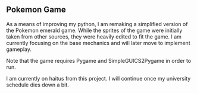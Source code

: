 ## Pokemon Game

As a means of improving my python, I am remaking a simplified version of the Pokemon emerald game.
While the sprites of the game were initially taken from other sources, they were heavily edited to fit the game. 
I am currently focusing on the base mechanics and will later move to implement gameplay.


Note that the game requires Pygame and SimpleGUICS2Pygame in order to run.


I am currently on haitus from this project. I will continue once my university schedule dies down a bit.
